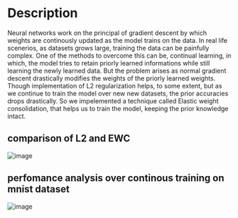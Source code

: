 # Description

Neural networks work on the principal of gradient descent by which weights are continously updated as the model trains on the data. In real life scenerios, as datasets grows large, training the data can be painfully complex. One of the methods to overcome this can be, continual learning, in which, the model tries to retain priorly learned informations while still learning the newly learned data. But the problem arises as normal gradient descent drastically modifies the weights of the priorly learned weights. Though implementation of L2 regularization helps, to some extent, but as we continue to train the model over new new datasets, the prior accuracies drops drastically. So we impelemented a technique called Elastic weight consolidation, that helps us to train the model, keeping the prior knowledge intact.

## comparison of L2 and EWC
![image](https://www.google.com/imgres?imgurl=https%3A%2F%2Fwww.pnas.org%2Fcontent%2F114%2F13%2F3521%2FF1.large.jpg&imgrefurl=https%3A%2F%2Fwww.pnas.org%2Fcontent%2F114%2F13%2F3521&tbnid=uRTKqGNw1r_HcM&vet=12ahUKEwiw7rPqx6X2AhUe73MBHfIlAZcQMygEegUIARCvAQ..i&docid=0gY33J_2-W-CQM&w=1280&h=705&q=elastic%20weight%20consolidation&ved=2ahUKEwiw7rPqx6X2AhUe73MBHfIlAZcQMygEegUIARCvAQ)

## perfomance analysis over continous training on mnist dataset
![image](https://rylanschaeffer.github.io/content/research/elastic_weight_consolidation/ewc_mnist.png)
